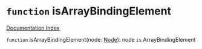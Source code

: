 # `function` isArrayBindingElement

[Documentation Index](../README.md)

`function` isArrayBindingElement(node: [Node](../interface.Node/README.md)): node `is` ArrayBindingElement

